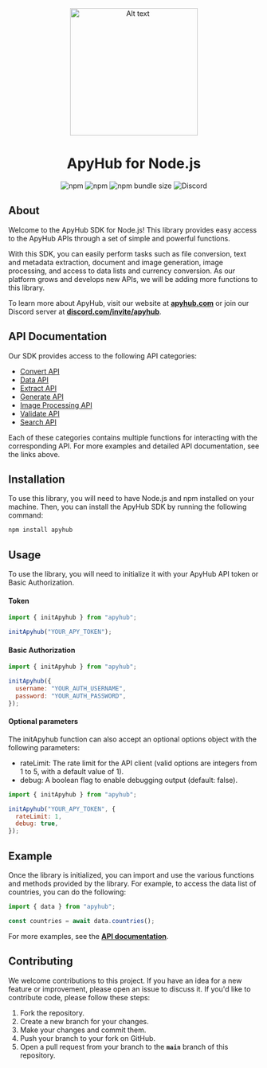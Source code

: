 <div align="center">
  <img src="https://apyhub.com/logo.svg" alt="Alt text" width="256px" height="256px">

# ApyHub for Node.js

![npm](https://img.shields.io/npm/v/apyhub)
![npm](https://img.shields.io/npm/dt/apyhub)
![npm bundle size](https://img.shields.io/bundlephobia/min/apyhub)
![Discord](https://img.shields.io/discord/998969119657427024)

</div>

## About

Welcome to the ApyHub SDK for Node.js! This library provides easy access to the ApyHub APIs through a set of simple and powerful functions.

With this SDK, you can easily perform tasks such as file conversion, text and metadata extraction, document and image generation, image processing, and access to data lists and currency conversion. As our platform grows and develops new APIs, we will be adding more functions to this library.

To learn more about ApyHub, visit our website at **[apyhub.com](https://www.apyhub.com/)** or join our Discord server at [**discord.com/invite/apyhub**](https://discord.gg/JZagJJcw6F).

## **API Documentation**

Our SDK provides access to the following API categories:

- [Convert API](https://github.com/apyhub/apyhub.js/tree/main/docs/modules/convert.md)
- [Data API](https://github.com/apyhub/apyhub.js/tree/main/docs/modules/data.md)
- [Extract API](https://github.com/apyhub/apyhub.js/tree/main/docs/modules/extract.md)
- [Generate API](https://github.com/apyhub/apyhub.js/tree/main/docs/modules/generate.md)
- [Image Processing API](https://github.com/apyhub/apyhub.js/tree/main/docs/modules/imageProcessor.md)
- [Validate API](https://github.com/apyhub/apyhub.js/tree/main/docs/modules/validate.md)
- [Search API](https://github.com/apyhub/apyhub.js/tree/main/docs/modules/search.md)

Each of these categories contains multiple functions for interacting with the corresponding API. For more examples and detailed API documentation, see the links above.

## **Installation**

To use this library, you will need to have Node.js and npm installed on your machine. Then, you can install the ApyHub SDK by running the following command:

```bash
npm install apyhub
```

## **Usage**

To use the library, you will need to initialize it with your ApyHub API token or Basic Authorization.

#### Token

```jsx
import { initApyhub } from "apyhub";

initApyhub("YOUR_APY_TOKEN");
```

#### Basic Authorization

```jsx
import { initApyhub } from "apyhub";

initApyhub({
  username: "YOUR_AUTH_USERNAME",
  password: "YOUR_AUTH_PASSWORD",
});
```

#### Optional parameters

The initApyhub function can also accept an optional options object with the following parameters:

- rateLimit: The rate limit for the API client (valid options are integers from 1 to 5, with a default value of 1).
- debug: A boolean flag to enable debugging output (default: false).

```jsx
import { initApyhub } from "apyhub";

initApyhub("YOUR_APY_TOKEN", {
  rateLimit: 1,
  debug: true,
});
```

## **Example**

Once the library is initialized, you can import and use the various functions and methods provided by the library. For example, to access the data list of countries, you can do the following:

```jsx
import { data } from "apyhub";

const countries = await data.countries();
```

For more examples, see the **[API documentation](https://github.com/apyhub/apyhub.js/tree/main/src#README.md)**.

## **Contributing**

We welcome contributions to this project. If you have an idea for a new feature or improvement, please open an issue to discuss it. If you'd like to contribute code, please follow these steps:

1. Fork the repository.
2. Create a new branch for your changes.
3. Make your changes and commit them.
4. Push your branch to your fork on GitHub.
5. Open a pull request from your branch to the **`main`** branch of this repository.
